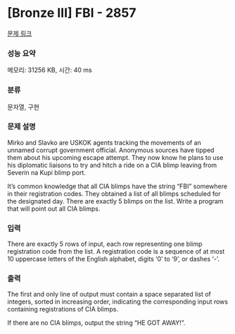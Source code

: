 # [Bronze III] FBI - 2857 

[문제 링크](https://www.acmicpc.net/problem/2857) 

### 성능 요약

메모리: 31256 KB, 시간: 40 ms

### 분류

문자열, 구현

### 문제 설명

<p>Mirko and Slavko are USKOK agents tracking the movements of an unnamed corrupt government official. Anonymous sources have tipped them about his upcoming escape attempt. They now know he plans to use his diplomatic liaisons to try and hitch a ride on a CIA blimp leaving from Severin na Kupi blimp port. </p>

<p>It’s common knowledge that all CIA blimps have the string “FBI” somewhere in their registration codes. They obtained a list of all blimps scheduled for the designated day. There are exactly 5 blimps on the list. Write a program that will point out all CIA blimps.</p>

### 입력 

 <p>There are exactly 5 rows of input, each row representing one blimp registration code from the list. A registration code is a sequence of at most 10 uppercase letters of the English alphabet, digits ‘0’ to ‘9’, or dashes ‘-’. </p>

### 출력 

 <p>The first and only line of output must contain a space separated list of integers, sorted in increasing order, indicating the corresponding input rows containing registrations of CIA blimps. </p>

<p>If there are no CIA blimps, output the string “HE GOT AWAY!”. </p>

